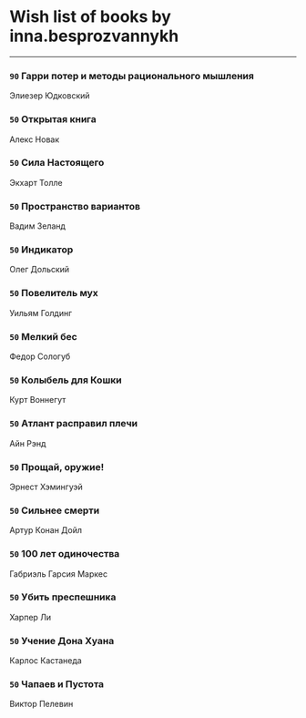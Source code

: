 # Wish list of books by inna.besprozvannykh
---

### `90` Гарри потер и методы рационального мышления
Элиезер Юдковский

### `50` Открытая книга
Алекс Новак

### `50` Сила Настоящего
Экхарт Толле

### `50` Пространство вариантов
Вадим Зеланд

### `50` Индикатор
Олег Дольский

### `50` Повелитель мух
Уильям Голдинг

### `50` Мелкий бес
Федор Сологуб

### `50` Колыбель для Кошки
Курт Воннегут

### `50` Атлант расправил плечи
Айн Рэнд

### `50` Прощай, оружие!
Эрнест Хэмингуэй

### `50` Сильнее смерти
Артур Конан Дойл

### `50` 100 лет одиночества
Габриэль Гарсия Маркес

### `50` Убить преспешника
Харпер Ли

### `50` Учение Дона Хуана
Карлос Кастанеда

### `50` Чапаев и Пустота
Виктор Пелевин

